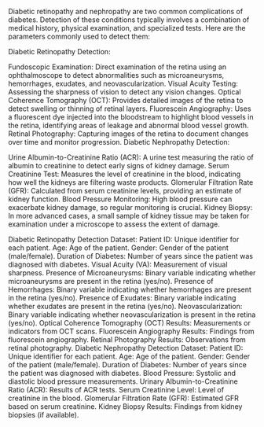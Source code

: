 
Diabetic retinopathy and nephropathy are two common complications of diabetes. Detection of these conditions typically involves a combination of medical history, physical examination, and specialized tests. Here are the parameters commonly used to detect them:

Diabetic Retinopathy Detection:

Fundoscopic Examination: Direct examination of the retina using an ophthalmoscope to detect abnormalities such as microaneurysms, hemorrhages, exudates, and neovascularization.
Visual Acuity Testing: Assessing the sharpness of vision to detect any vision changes.
Optical Coherence Tomography (OCT): Provides detailed images of the retina to detect swelling or thinning of retinal layers.
Fluorescein Angiography: Uses a fluorescent dye injected into the bloodstream to highlight blood vessels in the retina, identifying areas of leakage and abnormal blood vessel growth.
Retinal Photography: Capturing images of the retina to document changes over time and monitor progression.
Diabetic Nephropathy Detection:

Urine Albumin-to-Creatinine Ratio (ACR): A urine test measuring the ratio of albumin to creatinine to detect early signs of kidney damage.
Serum Creatinine Test: Measures the level of creatinine in the blood, indicating how well the kidneys are filtering waste products.
Glomerular Filtration Rate (GFR): Calculated from serum creatinine levels, providing an estimate of kidney function.
Blood Pressure Monitoring: High blood pressure can exacerbate kidney damage, so regular monitoring is crucial.
Kidney Biopsy: In more advanced cases, a small sample of kidney tissue may be taken for examination under a microscope to assess the extent of damage.

<!--  -->
Diabetic Retinopathy Detection Dataset:
Patient ID: Unique identifier for each patient.
Age: Age of the patient.
Gender: Gender of the patient (male/female).
Duration of Diabetes: Number of years since the patient was diagnosed with diabetes.
Visual Acuity (VA): Measurement of visual sharpness.
Presence of Microaneurysms: Binary variable indicating whether microaneurysms are present in the retina (yes/no).
Presence of Hemorrhages: Binary variable indicating whether hemorrhages are present in the retina (yes/no).
Presence of Exudates: Binary variable indicating whether exudates are present in the retina (yes/no).
Neovascularization: Binary variable indicating whether neovascularization is present in the retina (yes/no).
Optical Coherence Tomography (OCT) Results: Measurements or indicators from OCT scans.
Fluorescein Angiography Results: Findings from fluorescein angiography.
Retinal Photography Results: Observations from retinal photography.
Diabetic Nephropathy Detection Dataset:
Patient ID: Unique identifier for each patient.
Age: Age of the patient.
Gender: Gender of the patient (male/female).
Duration of Diabetes: Number of years since the patient was diagnosed with diabetes.
Blood Pressure: Systolic and diastolic blood pressure measurements.
Urinary Albumin-to-Creatinine Ratio (ACR): Results of ACR tests.
Serum Creatinine Level: Level of creatinine in the blood.
Glomerular Filtration Rate (GFR): Estimated GFR based on serum creatinine.
Kidney Biopsy Results: Findings from kidney biopsies (if available).